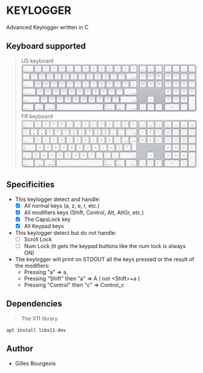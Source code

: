 # KEYLOGGER
Advanced Keylogger written in C

## Keyboard supported
> US keyboard ![keyboard](/img/USKEYBOARD.jpg)
> FR keyboard ![keyboard](/img/FRKEYBOARD.jpg)

## Specificities
- This keylogger detect and handle:
  - [x] All normal keys (a, z, e, r, etc.)
  - [x] All modifiers keys (Shift, Control, Alt, AltGr, etc.)
  - [x] The CapsLock key
  - [x] All Keypad keys

- This keylogger detect but do not handle:
  - [ ] Scroll Lock
  - [ ] Num Lock (it gets the keypad buttons like the num lock is always ON)

- The keylogger will print on STDOUT all the keys pressed or the result of the modifiers:
  - Pressing "a"              => a,
  - Pressing "Shift" then "a" => A  ( not \<Shift\>+a )
  - Pressing "Control" then "c" => Control_c

## Dependencies
> The X11 library
```
apt install libx11-dev
```
## Author
- Gilles Bourgeois
